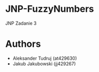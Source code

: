 # JNP-FuzzyNumbers
JNP Zadanie 3

# Authors
* Aleksander Tudruj (at429630)
* Jakub Jakubowski (jj429267)
